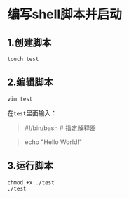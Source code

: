 # 编写shell脚本并启动

## 1.创建脚本

``` 
touch test
``` 

## 2.编辑脚本

``` 
vim test
``` 

在`test`里面输入：

> \#!/bin/bash # 指定解释器

> echo "Hello World!"

## 3.运行脚本

``` 
chmod +x ./test
./test
``` 
